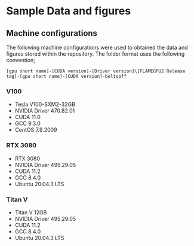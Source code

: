 # Sample Data and figures

## Machine configurations

The following machine configurations were used to obtained the data and figures stored within the repository. The folder format uses the following convention;

```
[gpu short name]-[CUDA version]-[Driver version]\[FLAMEGPU2 Release tag]-[gpu short name]-[CUDA version]-beltsoff
```

### V100

+ Tesla V100-SXM2-32GB
+ NVIDIA Driver 470.82.01
+ CUDA 11.0
+ GCC 9.3.0
+ CentOS 7.9.2009

### RTX 3080

+ RTX 3080
+ NVIDIA Driver 495.29.05
+ CUDA 11.2
+ GCC 8.4.0
+ Ubuntu 20.04.3 LTS

### Titan V

+ Titan V 12GB
+ NVIDIA Driver 495.29.05
+ CUDA 11.2
+ GCC 8.4.0
+ Ubuntu 20.04.3 LTS
